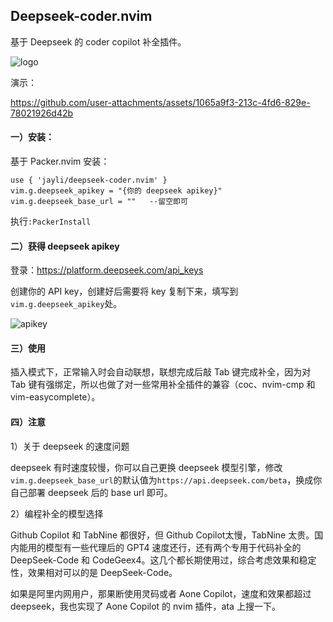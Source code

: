 ## Deepseek-coder.nvim

基于 Deepseek 的 coder copilot 补全插件。

![logo](https://github.com/user-attachments/assets/37a4ab70-beff-4229-bee8-9aacd26d207f)

演示：

https://github.com/user-attachments/assets/1065a9f3-213c-4fd6-829e-78021926d42b

#### 一）安装：

基于 Packer.nvim 安装：

```
use { 'jayli/deepseek-coder.nvim' }
vim.g.deepseek_apikey = "{你的 deepseek apikey}"
vim.g.deepseek_base_url = ""   --留空即可
```

执行`:PackerInstall`

#### 二）获得 deepseek apikey

登录：https://platform.deepseek.com/api_keys

创建你的 API key，创建好后需要将 key 复制下来，填写到`vim.g.deepseek_apikey`处。

![apikey](https://github.com/user-attachments/assets/3333d2c8-5156-43f9-89db-006e186d73fc)

#### 三）使用

插入模式下，正常输入时会自动联想，联想完成后敲 Tab 键完成补全，因为对 Tab 键有强绑定，所以也做了对一些常用补全插件的兼容（coc、nvim-cmp 和 vim-easycomplete）。

#### 四）注意

1）关于 deepseek 的速度问题

deepseek 有时速度较慢，你可以自己更换 deepseek 模型引擎，修改`vim.g.deepseek_base_url`的默认值为`https://api.deepseek.com/beta`，换成你自己部署 deepseek 后的 base url 即可。

2）编程补全的模型选择

Github Copilot 和 TabNine 都很好，但 Github Copilot太慢，TabNine 太贵。国内能用的模型有一些代理后的 GPT4 速度还行，还有两个专用于代码补全的 DeepSeek-Code 和 CodeGeex4。这几个都长期使用过，综合考虑效果和稳定性，效果相对可以的是 DeepSeek-Code。

如果是阿里内网用户，那果断使用灵码或者 Aone Copilot，速度和效果都超过 deepseek，我也实现了 Aone Copilot 的 nvim 插件，ata 上搜一下。
